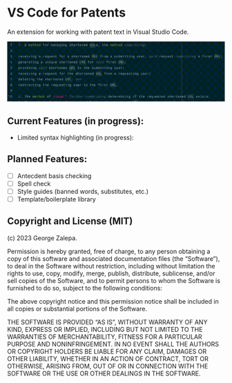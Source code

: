 # VS Code for Patents
An extension for working with patent text in Visual Studio Code.

![demo of extension](https://raw.githubusercontent.com/zalepa/vs-code-patent/main/docs/demo.gif)

## Current Features (in progress):

* Limited syntax highlighting (in progress):

## Planned Features:

- [ ] Antecdent basis checking
- [ ] Spell check
- [ ] Style guides (banned words, substitutes, etc.)
- [ ] Template/boilerplate library

## Copyright and License (MIT)
(c) 2023 George Zalepa. 

Permission is hereby granted, free of charge, to any person obtaining a copy of this software and associated documentation files (the “Software”), to deal in the Software without restriction, including without limitation the rights to use, copy, modify, merge, publish, distribute, sublicense, and/or sell copies of the Software, and to permit persons to whom the Software is furnished to do so, subject to the following conditions:

The above copyright notice and this permission notice shall be included in all copies or substantial portions of the Software.

THE SOFTWARE IS PROVIDED “AS IS”, WITHOUT WARRANTY OF ANY KIND, EXPRESS OR IMPLIED, INCLUDING BUT NOT LIMITED TO THE WARRANTIES OF MERCHANTABILITY, FITNESS FOR A PARTICULAR PURPOSE AND NONINFRINGEMENT. IN NO EVENT SHALL THE AUTHORS OR COPYRIGHT HOLDERS BE LIABLE FOR ANY CLAIM, DAMAGES OR OTHER LIABILITY, WHETHER IN AN ACTION OF CONTRACT, TORT OR OTHERWISE, ARISING FROM, OUT OF OR IN CONNECTION WITH THE SOFTWARE OR THE USE OR OTHER DEALINGS IN THE SOFTWARE.


